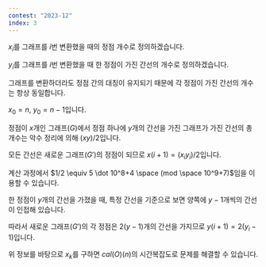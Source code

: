 ```yaml
---
contest: "2023-12"
index: 3
---
```


$x_i$를 그래프를 $i$번 변환했을 때의 정점 개수로 정의하겠습니다.

$y_i$를 그래프를 $i$번 변환했을 때 한 정점이 가진 간선의 개수로 정의하겠습니다.

그래프를 변환하더라도 정점 간의 대칭이 유지되기 때문에 각 정점이 가진 간선의 개수는 항상 동일합니다.

$x_0 = n$, $y_0 = n - 1$입니다.

정점이 $x$개인 그래프($G$)에서 정점 하나에 $y$개의 간선을 가진 그래프가 가진 간선의 총 개수는 악수 정리에 의해 $(x y)/2$입니다.

모든 간선은 새로운 그래프($G'$)의 정점이 되므로 $x(i+1)=(x_i y_i)/2$입니다.

계산 과정에서 $1/2 \equiv 5 \dot 10^8+4 \space (mod \space 10^9+7)$임을 이용할 수 있습니다.

한 정점이 $y$개의 간선을 가졌을 때, 특정 간선을 기준으로 보면 양쪽에 $y-1$개씩의 간선이 인접해 있습니다.

따라서 새로운 그래프($G'$)의 각 정점은 $2(y-1)$개의 간선을 가지므로 $y(i+1)=2(y_i-1)$입니다.

위 정보를 바탕으로 $x_k$를 구하면 $cal(O)(n)$의 시간복잡도로 문제를 해결할 수 있습니다.
